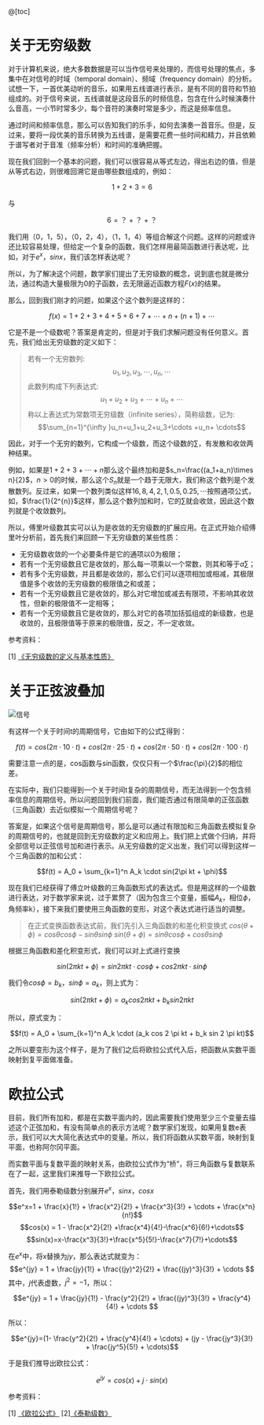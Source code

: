 @[toc]
# 关于无穷级数

对于计算机来说，绝大多数数据是可以当作信号来处理的，而信号处理的焦点，多集中在对信号的时域（temporal domain）、频域（frequency domain）的分析。试想一下，一首优美动听的音乐，如果用五线谱进行表示，是有不同的音符和节拍组成的。对于信号来说，五线谱就是这段音乐的时频信息，包含在什么时候演奏什么音高，一小节时常多少，每个音符的演奏时常是多少，而这是频率信息。

通过时间和频率信息，那么可以告知我们的乐手，如何去演奏一首音乐。但是，反过来，要将一段优美的音乐转换为五线谱，是需要花费一些时间和精力，并且依赖于谱写者对于音准（频率分析）和时间的准确把握。

现在我们回到一个基本的问题，我们可以很容易从等式左边，得出右边的值，但是从等式右边，则很难回溯它是由哪些数组成的，例如：

$$1+2+3=6$$

与

$$6=？+？+？$$

我们用（0，1，5），（0，2，4），（1，1，4）等组合解这个问题。这样的问题或许还比较容易处理，但给定一个复杂的函数，我们怎样用最简函数进行表达呢，比如，对于$e^x$，$sinx$，我们该怎样表达呢？

所以，为了解决这个问题，数学家们提出了无穷级数的概念，说到底也就是微分法，通过构造大量极限为0的子函数，去无限逼近函数方程$F(x)$的结果。

那么，回到我们刚才的问题，如果这个这个数列是这样的：

$$f(x) = 1 + 2 + 3 + 4 + 5 + 6 + 7 + \cdots + n + (n+1) + \cdots$$

它是不是一个级数呢？答案是肯定的，但是对于我们求解问题没有任何意义。首先，我们给出无穷级数的定义如下：

> 若有一个无穷数列:$$u_1,u_2,u_3,\cdots ,u_n,\cdots$$此数列构成下列表达式:$$u_1+u_2+u_3+\cdots +u_n+ \cdots$$称以上表达式为常数项无穷级数（infinite series），简称级数，记为:$$\sum_{n=1}^{\infty }u_n=u_1+u_2+u_3+\cdots +u_n+ \cdots$$

因此，对于一个无穷的数列，它构成一个级数，而这个级数的$\sum$，有发散和收敛两种结果。

例如，如果是$1+2+3+\cdots+n$那么这个最终加和是$s_n=\frac{(a_1+a_n)\times n}{2}$，$n>0$的时候，那么这个$S_n$就是一个趋于无限大，我们称这个数列是个发散数列。反过来，如果一个数列类似这样$16, 8, 4, 2, 1, 0.5, 0.25, \cdots$按照通项公式，如，$\frac{1}{2^{n}}$这样，那么这个数列加和时，它的$\sum$就会收敛，因此这个数列就是个收敛数列。

所以，傅里叶级数其实可以认为是收敛的无穷级数的扩展应用。在正式开始介绍傅里叶分析前，首先我们来回顾一下无穷级数的某些性质：

* 无穷级数收敛的一个必要条件是它的通项以0为极限；
* 若有一个无穷级数且它是收敛的，那么每一项乘以一个常数，则其和等于$a\sum$；
* 若有多个无穷级数，并且都是收敛的，那么它们可以逐项相加或相减，其极限值是多个收敛的无穷级数的极限值之和或差；
* 若有一个无穷级数且它是收敛的，那么对它增加或减去有限项，不影响其收敛性，但新的极限值不一定相等；
* 若有一个无穷级数且它是收敛的，那么对它的各项加括弧组成的新级数，也是收敛的，且极限值等于原来的极限值，反之，不一定收敛。

参考资料：

[1] [《无穷级数的定义与基本性质》](https://wenku.baidu.com/view/d4a38382b9d528ea81c779eb.html)


# 关于正弦波叠加

![信号](https://img-blog.csdn.net/20180628145630633?watermark/2/text/aHR0cHM6Ly9ibG9nLmNzZG4ubmV0L3BvaXNvbmNocnk=/font/5a6L5L2T/fontsize/400/fill/I0JBQkFCMA==/dissolve/70)

有这样一个关于时间t的周期信号，它由如下的公式$\sum$得到：

$$f(t) = cos(2 \pi \cdot 10\cdot t) + cos(2 \pi \cdot 25\cdot t) + cos(2 \pi \cdot 50\cdot t) + cos(2 \pi \cdot 100\cdot t)$$

需要注意一点的是，cos函数与sin函数，仅仅只有一个$\frac{\pi}{2}$的相位差。

在实际中，我们只能得到一个关于时间t复杂的周期信号，而无法得到一个包含频率信息的周期信号。所以问题回到我们前面，我们能否通过有限简单的正弦函数（三角函数）去近似模拟一个周期信号呢？

答案是，如果这个信号是周期信号，那么是可以通过有限加和三角函数去模拟复杂的周期信号的，也就是回到无穷级数的定义和应用上。我们把上式做个归纳，并将全部信号以正弦信号加和进行表示。从无穷级数的定义出发，我们可以得到这样一个三角函数的加和公式：

$$f(t) = A_0 + \sum_{k=1}^n A_k \cdot sin(2\pi kt + \phi)$$

现在我们已经获得了傅立叶级数的三角函数形式的表达式。但是用这样的一个级数进行表达，对于数学家来说，过于累赘了（因为包含三个变量，振幅$A_k$，相位$\phi$，角频率k），接下来我们要使用三角函数的变形，对这个表达式进行适当的调整。

> 在正式变换函数表达式前，我们先引入三角函数的和差化积变换式
> $cos(\theta + \phi) = cos \theta cos \phi - sin \theta sin \phi$
> $sin(\theta + \phi) = sin \theta cos \phi + cos \theta sin \phi$

根据三角函数和差化积变形式，我们可以对上式进行变换

$$sin(2\pi kt + \phi) = sin 2 \pi kt \cdot cos \phi + cos 2 \pi kt \cdot sin\phi$$

我们令$cos \phi = b_k$，$sin\phi = a_k$，则上式为：

$$sin(2\pi kt + \phi) = a_k cos 2 \pi kt + b_k sin 2 \pi kt $$

所以，原式变为：

$$f(t) = A_0 + \sum_{k=1}^n A_k \cdot (a_k cos 2 \pi kt + b_k sin 2 \pi kt)$$

之所以要变形为这个样子，是为了我们之后将欧拉公式代入后，把函数从实数平面映射到复平面做准备。

# 欧拉公式

目前，我们所有加和，都是在实数平面内的，因此需要我们使用至少三个变量去描述这个正弦加和，有没有简单点的表示方法呢？数学家们发现，如果用复数e表示，我们可以大大简化表达式中的变量。所以，我们将函数从实数平面，映射到复平面，也称阿尔冈平面。

而实数平面与复数平面的映射关系，由欧拉公式作为“桥”，将三角函数与复数联系在了一起，这里我们来推导一下欧拉公式。

首先，我们用泰勒级数分别展开$e^x$，$sinx$，$cosx$

$$e^x=1 + \frac{x}{1!} + \frac{x^2}{2!} + \frac{x^3}{3!} + \cdots + \frac{x^n}{n!}$$
$$cos(x) = 1 - \frac{x^2}{2!} +\frac{x^4}{4!}-\frac{x^6}{6!}+\cdots$$
$$sin(x)=x-\frac{x^3}{3!}+\frac{x^5}{5!}-\frac{x^7}{7!}+\cdots$$

在$e^x$中，将x替换为$jy$，那么表达式就变为：$$e^{jy} = 1 +  \frac{jy}{1!} + \frac{(jy)^2}{2!} + \frac{(jy)^3}{3!} + \cdots $$其中，$j$代表虚数，$j^2 = -1$，所以：

$$e^{jy} = 1 +  \frac{jy}{1!} - \frac{y^2}{2!} + \frac{(jy)^3}{3!} + \frac{y^4}{4!} + \cdots $$

所以：

$$e^{jy}=(1- \frac{y^2}{2!}  + \frac{y^4}{4!}  + \cdots) + (jy - \frac{jy^3}{3!} + \frac{jy^5}{5!} + \cdots)$$

于是我们推导出欧拉公式：

$$e^{jy} = cos(x) + j \cdot sin(x)$$

参考资料：

[1] [《欧拉公式》](https://baike.baidu.com/item/%E6%AC%A7%E6%8B%89%E5%85%AC%E5%BC%8F)
[2][《泰勒级数》](https://baike.baidu.com/item/泰勒级数)
